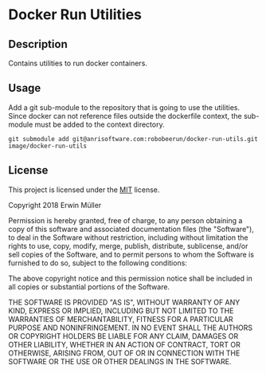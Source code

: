 # Docker Run Utilities

## Description

Contains utilities to run docker containers.

## Usage

Add a git sub-module to the repository that is going to use the utilities.
Since docker can not reference files outside the dockerfile context, the
sub-module must be added to the context directory.

```
git submodule add git@anrisoftware.com:robobeerun/docker-run-utils.git image/docker-run-utils
```

## License

This project is licensed under the [MIT](https://opensource.org/licenses/MIT) license.

Copyright 2018 Erwin Müller

Permission is hereby granted, free of charge, to any person obtaining a copy of this software and associated documentation files (the "Software"), to deal in the Software without restriction, including without limitation the rights to use, copy, modify, merge, publish, distribute, sublicense, and/or sell copies of the Software, and to permit persons to whom the Software is furnished to do so, subject to the following conditions:

The above copyright notice and this permission notice shall be included in all copies or substantial portions of the Software.

THE SOFTWARE IS PROVIDED "AS IS", WITHOUT WARRANTY OF ANY KIND, EXPRESS OR IMPLIED, INCLUDING BUT NOT LIMITED TO THE WARRANTIES OF MERCHANTABILITY, FITNESS FOR A PARTICULAR PURPOSE AND NONINFRINGEMENT. IN NO EVENT SHALL THE AUTHORS OR COPYRIGHT HOLDERS BE LIABLE FOR ANY CLAIM, DAMAGES OR OTHER LIABILITY, WHETHER IN AN ACTION OF CONTRACT, TORT OR OTHERWISE, ARISING FROM, OUT OF OR IN CONNECTION WITH THE SOFTWARE OR THE USE OR OTHER DEALINGS IN THE SOFTWARE.
